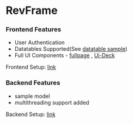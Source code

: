 # RevFrame

### Frontend Features
- User Authentication
- Datatables Supported(See [datatable sample](https://github.com/RevFrame/TauFramework/blob/main/Frontend/templates/result.html))
- Full UI Components - [fullpage](https://github.com/RevFrame/TauFramework/blob/main/Frontend/templates/fullpage.html) , [Ui-Deck](https://preview.uideck.com/items/play-bootstrap/index.html)

Frontend Setup: [link](https://github.com/RevFrame/TauFramework/tree/main/Frontend#readme)


### Backend Features
- sample model
- multithreading support added

Backend Setup: [link](https://github.com/RevFrame/TauFramework/tree/main/Backend#readme)